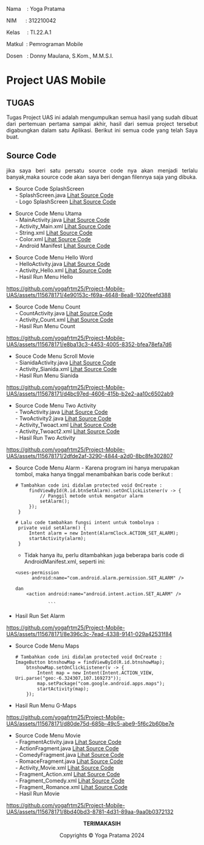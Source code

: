 Nama &nbsp; &nbsp;: Yoga Pratama<br>

NIM&nbsp; &nbsp; &nbsp; : 312210042<br>

Kelas&ensp; &nbsp; : TI.22.A.1<br>

Matkul &nbsp;: Pemrograman Mobile<br>

Dosen &nbsp; : Donny Maulana, S.Kom., M.M.S.I.<br>

# Project UAS Mobile

## TUGAS
<p align="justify"> Tugas Project UAS ini adalah mengumpulkan semua hasil yang sudah dibuat dari pertemuan pertama sampai akhir, hasil dari semua project tersebut digabungkan dalam satu Aplikasi. Berikut ini semua code yang telah Saya buat.</p>

## Source Code
<p align="justify"> jika saya beri satu persatu source code nya akan menjadi terlalu banyak,maka source code akan saya beri dengan filennya saja yang dibuka.</p>

  - Source Code SplashScreen<br>
        - SplashScreen.java [Lihat Source Code](UAS_MOBILE/app/src/main/java/com/example/appintent/SplashScreen.java)<br>
        - Logo SplashScreen [Lihat Source Code](UAS_MOBILE/app/src/main/res/drawable/backgroundlauncher.xml)<br>
  
  - Source Code Menu Utama<br>
        - MainActivity.java [Lihat Source Code](UAS_MOBILE/app/src/main/java/com/example/appintent/MainActivity.java)<br>
        - Activity_Main.xml [Lihat Source Code](UAS_MOBILE/app/src/main/res/layout/activity_main.xml)<br>
        - String.xml [Lihat Source Code](UAS_MOBILE/app/src/main/res/values/strings.xml)<br>
        - Color.xml [Lihat Source Code](UAS_MOBILE/app/src/main/res/values/colors.xml)<br>
        - Android Manifest [Lihat Source Code](UAS_MOBILE/app/src/main/AndroidManifest.xml)<br>
  
  - Source Code Menu Hello Word </br>
        - HelloActivity.java [Lihat Source Code](UAS_MOBILE/app/src/main/java/com/example/appintent/HelloActivity.java)<br>
        - Activity_Hello.xml [Lihat Source Code](UAS_MOBILE/app/src/main/res/layout/activity_hello.xml)<br>
        - Hasil Run Menu Hello
    
https://github.com/yogafrtm25/Project-Mobile-UAS/assets/115678171/4e90153c-f69a-4648-8ea8-1020feefd388
        
  - Source Code Menu Count</br>
        - CountActivity.java [Lihat Source Code](UAS_MOBILE/app/src/main/java/com/example/appintent/CountActivity.java)<br>
        - Activity_Count.xml [Lihat Source Code](UAS_MOBILE/app/src/main/res/layout/activity_count.xml)<br>
        - Hasil Run Menu Count

https://github.com/yogafrtm25/Project-Mobile-UAS/assets/115678171/e8ba13c3-4453-4005-8352-bfea78efa7d6

  - Souce Code Menu Scroll Movie</br>
        - SianidaActivity.java [Lihat Source Code](UAS_MOBILE/app/src/main/java/com/example/appintent/SianidaActivity.java)<br>
        - Activity_Sianida.xml [Lihat Source Code](UAS_MOBILE/app/src/main/res/layout/activity_sianida.xml)<br>
        - Hasil Run Menu Sianida
    
https://github.com/yogafrtm25/Project-Mobile-UAS/assets/115678171/d4bc97ed-4606-415b-b2e2-aa10c6502ab9
    
  - Source Code Menu Two Activity</br>
        - TwoActivity.java [Lihat Source Code](UAS_MOBILE/app/src/main/java/com/example/appintent/TwoactActivity.java)<br>
        - TwoActivity2.java [Lihat Source Code](UAS_MOBILE/app/src/main/java/com/example/appintent/Twoact2Activity.java)<br>
        - Activity_Twoact.xml [Lihat Source Code](UAS_MOBILE/app/src/main/res/layout/activity_twoact.xml)<br>
        - Activity_Twoact2.xml [Lihat Source Code](UAS_MOBILE/app/src/main/res/layout/activity_twoact2.xml)<br>
        - Hasil Run Two Activity

https://github.com/yogafrtm25/Project-Mobile-UAS/assets/115678171/2dfde2af-3290-4844-a2d0-8bc8fe302807

  - Source Code Menu Alarm
        - Karena program ini hanya merupakan tombol, maka hanya tinggal menambahkan baris code berikut :<br>
     ```
    # Tambahkan code ini didalam protected void OnCreate :
          findViewById(R.id.btnSetAlarm).setOnClickListener(v -> {
              // Panggil metode untuk mengatur alarm
              setAlarm();
          });
      }

    # Lalu code tambahkan fungsi intent untuk tombolnya :
      private void setAlarm() {
          Intent alarm = new Intent(AlarmClock.ACTION_SET_ALARM);
          startActivity(alarm);
      }
     ```
    - Tidak hanya itu, perlu ditambahkan juga beberapa baris code di AndroidManifest.xml, seperti ini:
    ```           
    <uses-permission
          android:name="com.android.alarm.permission.SET_ALARM" />
  
    dan
        <action android:name="android.intent.action.SET_ALARM" />

                ```
   - Hasil Run Set Alarm

https://github.com/yogafrtm25/Project-Mobile-UAS/assets/115678171/8e396c3c-7ead-4338-9141-029a42531f84
      
  - Source Code Menu Maps</br>
    ```
    # Tambahkan code ini didalam protected void OnCreate :
    ImageButton btnshowMap = findViewById(R.id.btnshowMap);
        btnshowMap.setOnClickListener(v -> {
            Intent map = new Intent(Intent.ACTION_VIEW, Uri.parse("geo:-6.324307,107.169273"));
            map.setPackage("com.google.android.apps.maps");
            startActivity(map);
        });
    ```
  - Hasil Run Menu G-Maps
    
https://github.com/yogafrtm25/Project-Mobile-UAS/assets/115678171/d80de75d-685b-49c5-abe9-5f6c2b60be7e

  
  - Source Code Menu Movie</br>
          - FragmentActivity.java [Lihat Source Code](UAS_MOBILE/app/src/main/java/com/example/appintent/FragmentActivity.java)<br>
          - ActionFragment.java [Lihat Source Code](UAS_MOBILE/app/src/main/java/com/example/appintent/ActionFragment.java)<br>
          - ComedyFragment.java [Lihat Source Code](UAS_MOBILE/app/src/main/java/com/example/appintent/ComedyFragment.java)<br> 
          - RomaceFragment.java [Lihat Source Code](UAS_MOBILE/app/src/main/java/com/example/appintent/RomanceFragment.java)<br>
          - Activity_Movie.xml [Lihat Source Code](UAS_MOBILE/app/src/main/res/layout/activity_movie.xml)<br>
          - Fragment_Action.xml [Lihat Source Code](UAS_MOBILE/app/src/main/res/layout/fragment_action.xml)<br>
          - Fragment_Comedy.xml [Lihat Source Code](UAS_MOBILE/app/src/main/res/layout/fragment_comedy.xml)<br>
          - Fragment_Romance.xml [Lihat Source Code](UAS_MOBILE/app/src/main/res/layout/fragment_romance.xml)<br>
          - Hasil Run Movie</br>
          
https://github.com/yogafrtm25/Project-Mobile-UAS/assets/115678171/8bd40bd3-8781-4d31-89aa-9aa0b0372132



<p align="center"><b>TERIMAKASIH</b></p>
<p align="center">Copyrights &copy; Yoga Pratama 2024</p>





